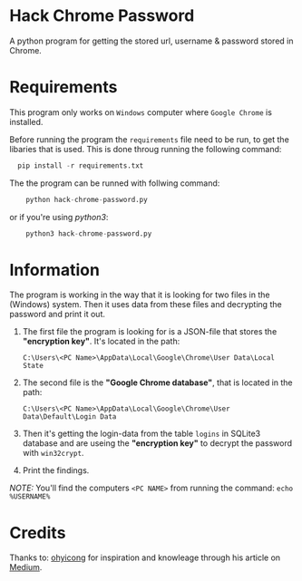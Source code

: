 # Hack Chrome Password
A python program for getting the stored url, username &amp; password stored in Chrome.


# Requirements
This program only works on `Windows` computer where `Google Chrome` is installed.

Before running the program the `requirements` file need to be run, to get the libaries that is used. This is done throug running the following command:

```python
  pip install -r requirements.txt
```

The the program can be runned with follwing command:

```python
    python hack-chrome-password.py
``` 
or if you're using *python3*:

```python
    python3 hack-chrome-password.py
```


# Information
The program is working in the way that it is looking for two files in the (Windows) system. Then it uses data from these files and decrypting the password and print it out.

1. The first file the program is looking for is a JSON-file that stores the **"encryption key"**. It's located in the path:
    
    `C:\Users\<PC Name>\AppData\Local\Google\Chrome\User Data\Local State`
2. The second file is the **"Google Chrome database"**, that is located in the path:
    
    `C:\Users\<PC Name>\AppData\Local\Google\Chrome\User Data\Default\Login Data`
3. Then it's getting the login-data from the table `logins` in SQLite3 database and are useing the **"encryption key"** to decrypt the password with `win32crypt`.
4. Print the findings.

_NOTE:_ You'll find the computers `<PC NAME>` from running the command: `echo %USERNAME%`


# Credits
Thanks to:
[ohyicong](https://github.com/ohyicong) for inspiration and knowleage through his article on [Medium](https://ohyicong.medium.com/how-to-hack-chrome-password-with-python-1bedc167be3d).
